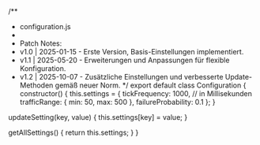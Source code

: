 /**
 * configuration.js
 * 
 * Patch Notes:
 * v1.0 | 2025-01-15 - Erste Version, Basis-Einstellungen implementiert.
 * v1.1 | 2025-05-20 - Erweiterungen und Anpassungen für flexible Konfiguration.
 * v1.2 | 2025-10-07 - Zusätzliche Einstellungen und verbesserte Update-Methoden gemäß neuer Norm.
 */
export default class Configuration {
  constructor() {
    this.settings = {
      tickFrequency: 1000, // in Millisekunden
      trafficRange: { min: 50, max: 500 },
      failureProbability: 0.1
    };
  }

  updateSetting(key, value) {
    this.settings[key] = value;
  }

  getAllSettings() {
    return this.settings;
  }
}
